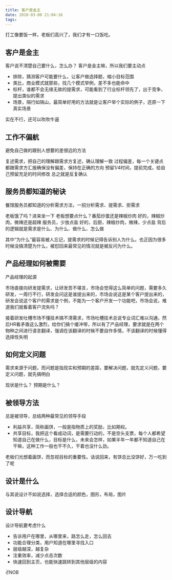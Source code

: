 ```yaml
---
title: 客户是金主
date: 2018-03-08 21:04:18
tags:
---
```


打工像要饭一样，老板们高兴了，我们才有一口饭吃。

## 客户是金主
客户说不清楚自己要什么，怎么办？
客户是金主嘛，所以我们要主动点
- 排除，猜测客户可能要什么，让客户做选择题，缩小目标范围
- 类比，商业模式就那些，找几个模式举例，差不多也能命中
- 标杆，谁都不会无缘无故的提需求，可能看到了行业标杆领先了，出于竞争，提出类似的需求
- 场景，隔行如隔山，最简单好用的方法就是让客户举个实际的例子，还原一下真实场景

实在不行，还可以吹吹牛逼

## 工作不偏航
避免自己做的跟别人想要的差很远的方法

复述需求，把自己的理解跟需求方复述，确认理解一致
过程偏差，每一个关键点都跟需求方汇报确保没有偏差，保持在正确的方向
预留1/4时间，提前完成，给自己预留充足的时间修改
总之就是反复确认

## 服务员都知道的秘诀
餐馆服务员都知道的分析需求方法，一招分析需求、提需求、拒需求

老板饿了吗？进来坐一下
老板想要点什么？番茄炒蛋还是辣椒炒肉
好的，辣椒炒肉，微辣还是超辣
服务员，少放点盐
好的，后厨，辣椒炒肉，微辣，少点盐
背后的逻辑就是需求是什么、为什么、做什么、怎么做

其中“为什么”最容易被人忘记，提需求的时候记得告诉别人为什么。也正因为很多时候没搞清楚为什么，被怼回来最常见的情况就是被反问为什么。

## 产品经理如何被需要
产品经理的起源

市场直接向研发提需求，让研发苦不堪言，市场会觉得这么简单的问题，需要多久研发，一周行不行，研发会问这是谁提出来的，市场会说这是某个客户提出来的，研发会说这个客户的需求是个例，不能为一个客户开发一个功能吧，市场会说，难道我们就看着客户流失吗？

接着研发吐槽市场不懂技术搞不清需求，市场吐槽技术总说专业词汇难以沟通，然后HR看矛盾这么激烈，给你们搞个缓冲带，所以有了产品经理，要求就是在两个物种之间进行语言翻译，强调在该翻译的时候不要自作多情，不该翻译的时候懂得选择性失明

## 如何定义问题

需求来源于问题，而问题是指现实和预期的差距，要解决问题，就先定义问题，要定义问题，就先搞明白

现状是什么？
预期是什么？

## 被领导方法

总是被领导，总结两种最常见的领导手段

- 利益共享，简称画饼，一般是指物质上的奖励，比如期权。
- 共享目标，我把这个看成动词，是需要行动的，不是空头支票，每个人都希望知道自己在做什么，目标是什么，未来会怎样，如果半年一年都不知道自己在干嘛，这种工作一般也干不久，干着也没什么劲。

老板们光想着画饼，而忽视目标的重要性。话说回来，有饼总比没饼好，万一吃到了呢
## 设计是什么
与其说设计不如说选择，选择合适的颜色，图形，布局，图片

## 设计导航
设计导航要考虑什么
- 告诉用户在哪里，从哪里来，路怎么走，怎么回去
- 功能合理分类，用户知道在哪里寻找入口
- 层级越深，越复杂
- 注重效率，减少点击次数
- 快速回到主页，也能快速跳转到其他层级的内容

✌️NOB